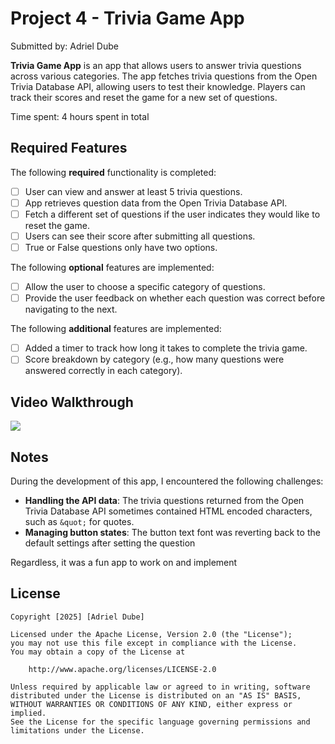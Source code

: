 
# Project 4 - Trivia Game App

Submitted by: Adriel Dube

**Trivia Game App** is an app that allows users to answer trivia questions across various categories. The app fetches trivia questions from the Open Trivia Database API, allowing users to test their knowledge. Players can track their scores and reset the game for a new set of questions.

Time spent: 4 hours spent in total

## Required Features

The following **required** functionality is completed:

- [ ] User can view and answer at least 5 trivia questions.
- [ ] App retrieves question data from the Open Trivia Database API.
- [ ] Fetch a different set of questions if the user indicates they would like to reset the game.
- [ ] Users can see their score after submitting all questions.
- [ ] True or False questions only have two options.

The following **optional** features are implemented:

- [ ] Allow the user to choose a specific category of questions.
- [ ] Provide the user feedback on whether each question was correct before navigating to the next.

The following **additional** features are implemented:

- [ ] Added a timer to track how long it takes to complete the trivia game.
- [ ] Score breakdown by category (e.g., how many questions were answered correctly in each category).

## Video Walkthrough
<div>
    <a href="https://www.loom.com/share/251ec78f6b744c5c9b4254a13c2ebf43">
    </a>
    <a href="https://www.loom.com/share/251ec78f6b744c5c9b4254a13c2ebf43">
      <img style="max-width:300px;" src="https://cdn.loom.com/sessions/thumbnails/251ec78f6b744c5c9b4254a13c2ebf43-0ce080e262736ba7-full-play.gif">
    </a>
  </div>

## Notes

During the development of this app, I encountered the following challenges:

- **Handling the API data**: The trivia questions returned from the Open Trivia Database API sometimes contained HTML encoded characters, such as `&quot;` for quotes. 
- **Managing button states**: The button text font was reverting back to the default settings after setting the question

Regardless, it was a fun app to work on and implement

## License

    Copyright [2025] [Adriel Dube]

    Licensed under the Apache License, Version 2.0 (the "License");
    you may not use this file except in compliance with the License.
    You may obtain a copy of the License at

        http://www.apache.org/licenses/LICENSE-2.0

    Unless required by applicable law or agreed to in writing, software
    distributed under the License is distributed on an "AS IS" BASIS,
    WITHOUT WARRANTIES OR CONDITIONS OF ANY KIND, either express or implied.
    See the License for the specific language governing permissions and
    limitations under the License.

